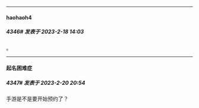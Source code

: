 
*****

####  haohaoh4  
##### 4346#       发表于 2023-2-18 14:03

。


*****

####  起名困难症  
##### 4347#       发表于 2023-2-20 20:54

手游是不是要开始预约了？

